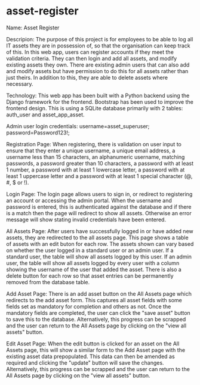 # asset-register

Name:
Asset Register

Descripion:
The purpose of this project is for employees to be able to log all IT assets they are in possession of, so that the organisation can keep track of this. 
In this web app, users can register accounts if they meet the validation criteria. They can then login and add all assets, and modify existing assets they own. 
There are existing admin users that can also add and modify assets but have permission to do this for all assets rather than just theirs. In addition to this, they are able to delete assets where necessary. 

Technology:
This web app has been built with a Python backend using the Django framework for the frontend. Bootstrap has been used to improve the frontend design. This is using a SQLite database primarily with 2 tables: auth_user and asset_app_asset. 

Admin user login credentials: username=asset_superuser; password=Password123!;

Registration Page:
When registering, there is validation on user input to ensure that they enter a unique username, a unique email address, a username less than 15 characters, an alphanumeric username, matching passwords, a password greater than 10 characters, a password with at least 1 number, a password with at least 1 lowercase letter, a password with at least 1 uppercase letter and a password with at least 1 special character (@, #, $ or !).

Login Page:
The login page allows users to sign in, or redirect to registering an account or accessing the admin portal. 
When the username and password is entered, this is authenticated against the database and if there is a match then the page will redirect to show all assets.
Otherwise an error message will show stating invalid credentials have been entered.

All Assets Page:
After users have successfully logged in or have added new assets, they are redirected to the all assets page. This page shows a table of assets with an edit buton for each row. The assets shown can vary based on whether the user logged in a standard user or an admin user. 
If a standard user, the table will show all assets logged by this user.
If an admin user, the table will show all assets logged by every user with a column showing the username of the user that added the asset. There is also a delete button for each row so that asset entries can be permanently removed from the database table. 

Add Asset Page:
There is an add asset button on the All Assets page which redirects to the add asset form. This captures all asset fields with some fields set as mandatory for completion and others as not. Once the mandatory fields are completed, the user can click the "save asset" button to save this to the database. Alternatively, this progress can be scrapped and the user can return to the All Assets page by clicking on the "view all assets" button.

Edit Asset Page:
When the edit button is clicked for an asset on the All Assets page, this will show a similar form to the Add Asset page with the existing asset data prepopulated. This data can then be amended as required and clicking the "update" button will save the changes. Alternatively, this progress can be scrapped and the user can return to the All Assets page by clicking on the "view all assets" button.






